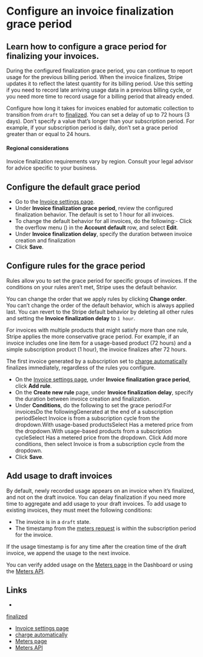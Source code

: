 # Configure an invoice finalization grace period

## Learn how to configure a grace period for finalizing your invoices.

During the configured finalization grace period, you can continue to report
usage for the previous billing period. When the invoice finalizes, Stripe
updates it to reflect the latest quantity for its billing period. Use this
setting if you need to record late arriving usage data in a previous billing
cycle, or you need more time to record usage for a billing period that already
ended.

Configure how long it takes for invoices enabled for automatic collection to
transition from `draft` to
[finalized](https://docs.stripe.com/invoicing/integration/workflow-transitions#finalized).
You can set a delay of up to 72 hours (3 days). Don’t specify a value that’s
longer than your subscription period. For example, if your subscription period
is daily, don’t set a grace period greater than or equal to 24 hours.

#### Regional considerations

Invoice finalization requirements vary by region. Consult your legal advisor for
advice specific to your business.

## Configure the default grace period

- Go to the [Invoice settings
page](https://dashboard.stripe.com/test/settings/billing/invoice).
- Under **Invoice finalization grace period**, review the configured
finalization behavior. The default is set to 1 hour for all invoices.
- To change the default behavior for all invoices, do the following:- Click the
overflow menu () in the **Account default** row, and select **Edit**.
- Under **Invoice finalization delay**, specify the duration between invoice
creation and finalization
- Click **Save**.

## Configure rules for the grace period

Rules allow you to set the grace period for specific groups of invoices. If the
conditions on your rules aren’t met, Stripe uses the default behavior.

You can change the order that we apply rules by clicking **Change order**. You
can’t change the order of the default behavior, which is always applied last.
You can revert to the Stripe default behavior by deleting all other rules and
setting the **Invoice finalization delay** to `1 hour`.

For invoices with multiple products that might satisfy more than one rule,
Stripe applies the more conservative grace period. For example, if an invoice
includes one line item for a usage-based product (72 hours) and a simple
subscription product (1 hour), the invoice finalizes after 72 hours.

The first invoice generated by a subscription set to [charge
automatically](https://docs.stripe.com/api/subscriptions/create#create_subscription-collection_method)
finalizes immediately, regardless of the rules you configure.

- On the [Invoice settings
page](https://dashboard.stripe.com/test/settings/billing/invoice), under
**Invoice finalization grace period**, click **Add rule**.
- On the **Create new rule** page, under **Invoice finalization delay**, specify
the duration between invoice creation and finalization.
- Under **Conditions**, do the following to set the grace period:For invoicesDo
the followingGenerated at the end of a subscription periodSelect Invoice is from
a subscription cycle from the dropdown.With usage-based productsSelect Has a
metered price from the dropdown.With usage-based products from a subscription
cycleSelect Has a metered price from the dropdown. Click Add more conditions,
then select Invoice is from a subscription cycle from the dropdown.
- Click **Save**.

## Add usage to draft invoices

By default, newly recorded usage appears on an invoice when it’s finalized, and
not on the draft invoice. You can delay finalization if you need more time to
aggregate and add usage to your draft invoices. To add usage to existing
invoices, they must meet the following conditions:

- The invoice is in a `draft` state.
- The timestamp from the [meters
request](https://docs.stripe.com/billing/subscriptions/usage-based/configure-grace-period#configuring-meter)
is within the subscription period for the invoice.

If the usage timestamp is for any time after the creation time of the draft
invoice, we append the usage to the next invoice.

You can verify added usage on the [Meters
page](https://dashboard.stripe.com/test/meters) in the Dashboard or using the
[Meters API](https://docs.stripe.com/api/billing/meter).

## Links

-
[finalized](https://docs.stripe.com/invoicing/integration/workflow-transitions#finalized)
- [Invoice settings
page](https://dashboard.stripe.com/test/settings/billing/invoice)
- [charge
automatically](https://docs.stripe.com/api/subscriptions/create#create_subscription-collection_method)
- [Meters page](https://dashboard.stripe.com/test/meters)
- [Meters API](https://docs.stripe.com/api/billing/meter)